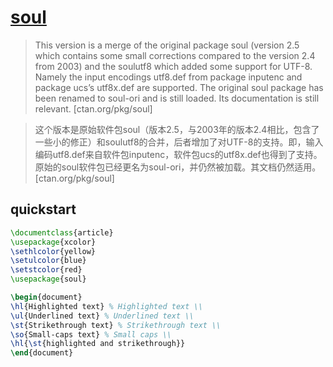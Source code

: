 # [soul](https://www.ctan.org/pkg/soul)

> This version is a merge of the original package soul (version 2.5 which contains some small corrections compared to the version 2.4 from 2003) and the soulutf8 which added some support for UTF-8. Namely the input encodings utf8.def from package inputenc and package ucs’s utf8x.def are supported. The original soul package has been renamed to soul-ori and is still loaded. Its documentation is still relevant. [ctan.org/pkg/soul]

> 这个版本是原始软件包soul（版本2.5，与2003年的版本2.4相比，包含了一些小的修正）和soulutf8的合并，后者增加了对UTF-8的支持。即，输入编码utf8.def来自软件包inputenc，软件包ucs的utf8x.def也得到了支持。原始的soul软件包已经更名为soul-ori，并仍然被加载。其文档仍然适用。 [ctan.org/pkg/soul]

## quickstart

```tex
\documentclass{article}
\usepackage{xcolor}
\sethlcolor{yellow}
\setulcolor{blue}
\setstcolor{red}
\usepackage{soul}

\begin{document}
\hl{Highlighted text} % Highlighted text \\
\ul{Underlined text} % Underlined text \\
\st{Strikethrough text} % Strikethrough text \\
\so{Small-caps text} % Small caps \\
\hl{\st{highlighted and strikethrough}}
\end{document}
```
